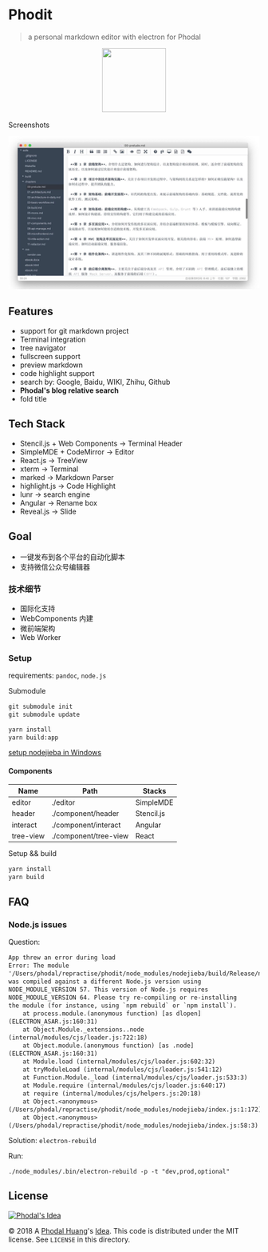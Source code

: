 # Phodit

> a personal markdown editor with electron for Phodal

<p align="center">
  <img width="128" height="128" src="./assets/imgs/icons/png/128x128.png">
</p> 

Screenshots

![Screenshots](./docs/phodit.jpg)

Features
---

 - support for git markdown project
 - Terminal integration
 - tree navigator
 - fullscreen support
 - preview markdown
 - code highlight support
 - search by: Google, Baidu, WIKI, Zhihu, Github
 - **Phodal's blog relative search**
 - fold title
 
Tech Stack
---

 - Stencil.js + Web Components -> Terminal Header
 - SimpleMDE + CodeMirror -> Editor
 - React.js -> TreeView
 - xterm -> Terminal
 - marked -> Markdown Parser
 - highlight.js -> Code Highlight
 - lunr -> search engine 
 - Angular -> Rename box
 - Reveal.js -> Slide
 
Goal
---

 - 一键发布到各个平台的自动化脚本
 - 支持微信公众号编辑器

### 技术细节

 - 国际化支持
 - WebComponents 内建
 - 微前端架构 
 - Web Worker

### Setup

requirements: ``pandoc``, ``node.js``

Submodule 

```
git submodule init
git submodule update
```

```
yarn install 
yarn build:app
```

[setup nodejieba in Windows](https://github.com/yanyiwu/nodejieba)

#### Components

Name       |    Path                | Stacks 
-----------|------------------------|--------
 editor    |  ./editor              | SimpleMDE
 header    |  ./component/header    | Stencil.js
 interact  |  ./component/interact   | Angular
 tree-view |  ./component/tree-view | React

Setup && build

```
yarn install
yarn build
```

## FAQ

### Node.js issues

Question:

```
App threw an error during load
Error: The module '/Users/phodal/repractise/phodit/node_modules/nodejieba/build/Release/nodejieba.node'
was compiled against a different Node.js version using
NODE_MODULE_VERSION 57. This version of Node.js requires
NODE_MODULE_VERSION 64. Please try re-compiling or re-installing
the module (for instance, using `npm rebuild` or `npm install`).
    at process.module.(anonymous function) [as dlopen] (ELECTRON_ASAR.js:160:31)
    at Object.Module._extensions..node (internal/modules/cjs/loader.js:722:18)
    at Object.module.(anonymous function) [as .node] (ELECTRON_ASAR.js:160:31)
    at Module.load (internal/modules/cjs/loader.js:602:32)
    at tryModuleLoad (internal/modules/cjs/loader.js:541:12)
    at Function.Module._load (internal/modules/cjs/loader.js:533:3)
    at Module.require (internal/modules/cjs/loader.js:640:17)
    at require (internal/modules/cjs/helpers.js:20:18)
    at Object.<anonymous> (/Users/phodal/repractise/phodit/node_modules/nodejieba/index.js:1:172)
    at Object.<anonymous> (/Users/phodal/repractise/phodit/node_modules/nodejieba/index.js:58:3)
```

Solution: ``electron-rebuild``

Run:

```
./node_modules/.bin/electron-rebuild -p -t "dev,prod,optional"
```


## License

[![Phodal's Idea](https://brand.phodal.com/shields/idea-small.svg)](https://ideas.phodal.com/)

© 2018 A [Phodal Huang](https://www.phodal.com)'s [Idea](https://github.com/phodal/ideas).  This code is distributed under the MIT license. See `LICENSE` in this directory.
